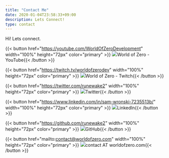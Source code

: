 ```yaml
---
title: "Contact Me"
date: 2020-01-04T23:58:33+09:00
description: Lets Connect!
type: contact
---
```


Hi! Lets connect.

{{< button href="https://youtube.com/WorldOfZeroDevelopment" width="100%" height="72px" color="primary" >}} ![](/svgs/contact/youtube-brands.svg)World of Zero - YouTube{{< /button >}}

{{< button href="https://twitch.tv/worldofzerodev" width="100%" height="72px" color="primary" >}} ![](/svgs/contact/twitch-brands.svg)World of Zero - Twitch{{< /button >}}

{{< button href="https://twitter.com/runewake2" width="100%" height="72px" color="primary" >}} ![](/svgs/contact/twitter-brands.svg)Twitter{{< /button >}}

{{< button href="https://www.linkedin.com/in/sam-wronski-7235513b/" width="100%" height="72px" color="primary" >}} ![](/svgs/contact/linkedin-brands.svg)LinkedIn{{< /button >}}

{{< button href="https://github.com/runewake2" width="100%" height="72px" color="primary" >}} ![](/svgs/contact/github-brands.svg)GitHub{{< /button >}}

{{< button href="mailto:contact@worldofzero.com" width="100%" height="72px" color="primary" >}} ![](/svgs/contact/at-solid.svg)contact AT worldofzero.com{{< /button >}}

